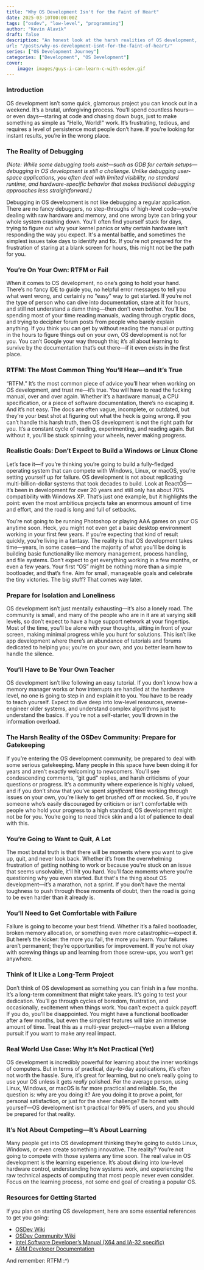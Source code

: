 ```yaml
---
title: "Why OS Development Isn't for the Faint of Heart"
date: 2025-03-10T00:00:00Z
tags: ["osdev", "low-level", "programming"]
author: "Kevin Alavik"
draft: false 
description: "An honest look at the harsh realities of OS development, from debugging to isolation."
url: "/posts/why-os-development-isnt-for-the-faint-of-heart/"
series: ["OS Development Journey"]
categories: ["Development", "OS Development"]
cover:
    image: images/guys-i-can-learn-c-with-osdev.gif
---
```


### Introduction

OS development isn’t some quick, glamorous project you can knock out in a weekend. It’s a brutal, unforgiving process. You’ll spend countless hours—or even days—staring at code and chasing down bugs, just to make something as simple as "Hello, World!" work. It’s frustrating, tedious, and requires a level of persistence most people don’t have. If you’re looking for instant results, you’re in the wrong place.

### The Reality of Debugging  

*(Note: While some debugging tools exist—such as GDB for certain setups—debugging in OS development is still a challenge. Unlike debugging user-space applications, you often deal with limited visibility, no standard runtime, and hardware-specific behavior that makes traditional debugging approaches less straightforward.)*  

Debugging in OS development is not like debugging a regular application. There are no fancy debuggers, no step-throughs of high-level code—you’re dealing with raw hardware and memory, and one wrong byte can bring your whole system crashing down. You'll often find yourself stuck for days, trying to figure out why your kernel panics or why certain hardware isn’t responding the way you expect. It's a mental battle, and sometimes the simplest issues take days to identify and fix. If you're not prepared for the frustration of staring at a blank screen for hours, this might not be the path for you.  

### You’re On Your Own: RTFM or Fail

When it comes to OS development, no one’s going to hold your hand. There’s no fancy IDE to guide you, no helpful error messages to tell you what went wrong, and certainly no “easy” way to get started. If you’re not the type of person who can dive into documentation, stare at it for hours, and still not understand a damn thing—then don’t even bother. You’ll be spending most of your time reading manuals, wading through cryptic docs, and trying to decipher forum posts from people who barely explain anything. If you think you can get by without reading the manual or putting in the hours to figure things out on your own, OS development is not for you. You can’t Google your way through this; it’s all about learning to survive by the documentation that’s out there—if it even exists in the first place.

### RTFM: The Most Common Thing You’ll Hear—and It’s True

“RTFM.” It’s the most common piece of advice you’ll hear when working on OS development, and trust me—it’s true. You will have to read the fucking manual, over and over again. Whether it’s a hardware manual, a CPU specification, or a piece of software documentation, there’s no escaping it. And it’s not easy. The docs are often vague, incomplete, or outdated, but they’re your best shot at figuring out what the heck is going wrong. If you can’t handle this harsh truth, then OS development is not the right path for you. It’s a constant cycle of reading, experimenting, and reading again. But without it, you’ll be stuck spinning your wheels, never making progress.

### Realistic Goals: Don’t Expect to Build a Windows or Linux Clone

Let’s face it—if you’re thinking you’re going to build a fully-fledged operating system that can compete with Windows, Linux, or macOS, you’re setting yourself up for failure. OS development is not about replicating multi-billion-dollar systems that took decades to build. Look at ReactOS—it’s been in development for over 20 years and still only has about 70% compatibility with Windows XP. That’s just one example, but it highlights the point: even the most ambitious projects take an enormous amount of time and effort, and the road is long and full of setbacks.

You’re not going to be running Photoshop or playing AAA games on your OS anytime soon. Heck, you might not even get a basic desktop environment working in your first few years. If you’re expecting that kind of result quickly, you’re living in a fantasy. The reality is that OS development takes time—years, in some cases—and the majority of what you’ll be doing is building basic functionality like memory management, process handling, and file systems. Don’t expect to get everything working in a few months, or even a few years. Your first “OS” might be nothing more than a simple bootloader, and that’s fine. Aim for small, manageable goals and celebrate the tiny victories. The big stuff? That comes way later.

### Prepare for Isolation and Loneliness

OS development isn’t just mentally exhausting—it’s also a lonely road. The community is small, and many of the people who are in it are at varying skill levels, so don’t expect to have a huge support network at your fingertips. Most of the time, you’ll be alone with your thoughts, sitting in front of your screen, making minimal progress while you hunt for solutions. This isn’t like app development where there’s an abundance of tutorials and forums dedicated to helping you; you’re on your own, and you better learn how to handle the silence.

### You’ll Have to Be Your Own Teacher

OS development isn’t like following an easy tutorial. If you don’t know how a memory manager works or how interrupts are handled at the hardware level, no one is going to step in and explain it to you. You have to be ready to teach yourself. Expect to dive deep into low-level resources, reverse-engineer older systems, and understand complex algorithms just to understand the basics. If you’re not a self-starter, you’ll drown in the information overload.

### The Harsh Reality of the OSDev Community: Prepare for Gatekeeping

If you’re entering the OS development community, be prepared to deal with some serious gatekeeping. Many people in this space have been doing it for years and aren’t exactly welcoming to newcomers. You’ll see condescending comments, “git gud” replies, and harsh criticisms of your questions or progress. It’s a community where experience is highly valued, and if you don’t show that you’ve spent *significant* time working through issues on your own, you’re likely to get brushed off or mocked. So, if you’re someone who’s easily discouraged by criticism or isn’t comfortable with people who hold your progress to a high standard, OS development might not be for you. You’re going to need thick skin and a lot of patience to deal with this.

### You’re Going to Want to Quit, A Lot

The most brutal truth is that there will be moments where you want to give up, quit, and never look back. Whether it’s from the overwhelming frustration of getting nothing to work or because you're stuck on an issue that seems unsolvable, it’ll hit you hard. You’ll face moments where you’re questioning why you even started. But that's the thing about OS development—it’s a marathon, not a sprint. If you don’t have the mental toughness to push through those moments of doubt, then the road is going to be even harder than it already is.

### You’ll Need to Get Comfortable with Failure

Failure is going to become your best friend. Whether it’s a failed bootloader, broken memory allocation, or something even more catastrophic—expect it. But here’s the kicker: the more you fail, the more you learn. Your failures aren’t permanent; they’re opportunities for improvement. If you’re not okay with screwing things up and learning from those screw-ups, you won’t get anywhere.

### Think of It Like a Long-Term Project

Don’t think of OS development as something you can finish in a few months. It’s a long-term commitment that might take years. It’s going to test your dedication. You’ll go through cycles of boredom, frustration, and occasionally, excitement when things work. You can’t expect a quick payoff. If you do, you’ll be disappointed. You might have a functional bootloader after a few months, but even the simplest features will take an immense amount of time. Treat this as a multi-year project—maybe even a lifelong pursuit if you want to make any real impact.

### Real World Use Case: Why It’s Not Practical (Yet)

OS development is incredibly powerful for learning about the inner workings of computers. But in terms of practical, day-to-day applications, it’s often not worth the hassle. Sure, it’s great for learning, but no one’s really going to use your OS unless it gets *really* polished. For the average person, using Linux, Windows, or macOS is far more practical and reliable. So, the question is: why are you doing it? Are you doing it to prove a point, for personal satisfaction, or just for the sheer challenge? Be honest with yourself—OS development isn’t practical for 99% of users, and you should be prepared for that reality.

### It’s Not About Competing—It’s About Learning

Many people get into OS development thinking they’re going to outdo Linux, Windows, or even create something innovative. The reality? You’re not going to compete with those systems any time soon. The real value in OS development is the learning experience. It’s about diving into low-level hardware control, understanding how systems work, and experiencing the raw technical aspects of computing that most people never even consider. Focus on the learning process, not some end goal of creating a popular OS.

### Resources for Getting Started

If you plan on starting OS development, here are some essential references to get you going:

- [OSDev Wiki](https://wiki.osdev.org/)
- [OSDev Community Wiki](https://osdev.wiki/)
- [Intel Software Developer’s Manual (X64 and IA-32 specific)](https://www.intel.com/content/www/us/en/developer/articles/technical/intel-sdm.html)
- [ARM Developer Documentation](https://developer.arm.com/documentation)

And remember: RTFM :^)
